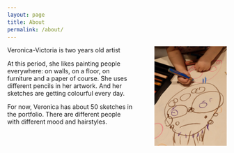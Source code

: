 ```yaml
---
layout: page
title: About
permalink: /about/
---
```


<img src="/assets/images/about.jpg" style="float: right; width: 33%; margin: 0 0 3rem 3rem" alt="" />

Veronica-Victoria is two years old artist

At this period, she likes painting people everywhere: on walls, on a floor, on furniture and a paper of course. She uses different pencils in her artwork. 
And her sketches are getting colourful every day.

For now, Veronica has about 50 sketches in the portfolio. There are different people with different mood and hairstyles. 
